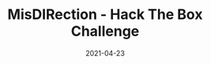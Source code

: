 ---
layout: single
title: '<span class="hackthebox">MisDIRection - Hack The Box Challenge</span>'
excerpt: "MisDIRection it's a misc challenge from HackTheBox which contains scripting and decoding the hidden sequence."
date: 2021-04-23
header:
  teaser: /assets/images/htb-writeup-misdirection/icon.png
  teaser_home_page: true
  icon: /assets/images/hackthebox.webp
categories:
  - hackthebox
  - challenge
tags:  
  - cipher
  - scripting
  - misc
toc: true
toc_label: "Content"
toc_sticky: true
show_time: false
layout: encrypted/misdirection
permalink: "/htb-writeup-misdirection"
show_time: false
---